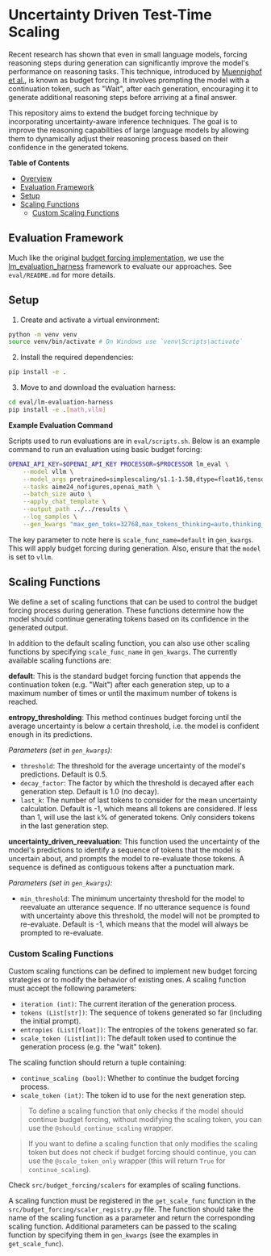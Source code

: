 # Uncertainty Driven Test-Time Scaling

Recent research has shown that even in small language models, forcing reasoning steps during generation can significantly improve the model's performance on reasoning tasks. This technique, introduced by [Muennighof et al.](https://arxiv.org/abs/2501.19393), is known as budget forcing. It involves prompting the model with a continuation token, such as "Wait", after each generation, encouraging it to generate additional reasoning steps before arriving at a final answer.

This repository aims to extend the budget forcing technique by incorporating uncertainty-aware inference techniques. The goal is to improve the reasoning capabilities of large language models by allowing them to dynamically adjust their reasoning process based on their confidence in the generated tokens.

**Table of Contents**
- [Overview](#uncertainty-driven-test-time-scaling)
- [Evaluation Framework](#evaluation-framework)
- [Setup](#setup)
- [Scaling Functions](#scaling-functions)
    - [Custom Scaling Functions](#custom-scaling-functions)


## Evaluation Framework

Much like the original [budget forcing implementation](https://github.com/simplescaling/s1), we use the [lm_evaluation_harness](https://github.com/EleutherAI/lm-evaluation-harness) framework to evaluate our approaches. See `eval/README.md` for more details.


## Setup

1. Create and activate a virtual environment:
```bash
python -m venv venv
source venv/bin/activate # On Windows use `venv\Scripts\activate`
```
2. Install the required dependencies:
```bash
pip install -e .
```
3. Move to and download the evaluation harness:
```bash
cd eval/lm-evaluation-harness
pip install -e .[math,vllm]
```

**Example Evaluation Command**

Scripts used to run evaluations are in `eval/scripts.sh`. Below is an example command to run an evaluation using basic budget forcing:
```bash
OPENAI_API_KEY=$OPENAI_API_KEY PROCESSOR=$PROCESSOR lm_eval \
    --model vllm \
    --model_args pretrained=simplescaling/s1.1-1.5B,dtype=float16,tensor_parallel_size=1 \
    --tasks aime24_nofigures,openai_math \
    --batch_size auto \
    --apply_chat_template \
    --output_path ../../results \
    --log_samples \
    --gen_kwargs "max_gen_toks=32768,max_tokens_thinking=auto,thinking_n_ignore=6,thinking_n_ignore_str=Wait,scale_func_name=default" 
```

The key parameter to note here is `scale_func_name=default` in `gen_kwargs`. This will apply budget forcing during generation. Also, ensure that the `model` is set to `vllm`.

## Scaling Functions

We define a set of scaling functions that can be used to control the budget forcing process during generation. These functions determine how the model should continue generating tokens based on its confidence in the generated output. 

In addition to the default scaling function, you can also use other scaling functions by specifying `scale_func_name` in `gen_kwargs`. The currently available scaling functions are:

**default**: This is the standard budget forcing function that appends the continuation token (e.g. "Wait") after each generation step, up to a maximum number of times or until the maximum number of tokens is reached. 

**entropy_thresholding**: This method continues budget forcing until the average uncertainty is below a certain threshold, i.e. the model is confident enough in its predictions.

_Parameters (set in `gen_kwargs`):_
- `threshold`: The threshold for the average uncertainty of the model's predictions. Default is 0.5.
- `decay_factor`: The factor by which the threshold is decayed after each generation step. Default is 1.0 (no decay).
- `last_k`: The number of last tokens to consider for the mean uncertainty calculation. Default is -1, which means all tokens are considered. If less than 1, will use the last `k`% of generated tokens. Only considers tokens in the last generation step.

**uncertainty_driven_reevaluation**: This function used the uncertainty of the model's predictions to identify a sequence of tokens that the model is uncertain about, and prompts the model to re-evaluate those tokens. A sequence is defined as contiguous tokens after a punctuation mark.

_Parameters (set in `gen_kwargs`):_
- `min_threshold`: The minimum uncertainty threshold for the model to reevaluate an utterance sequence. If no utterance sequence is found with uncertainty above this threshold, the model will not be prompted to re-evaluate. Default is -1, which means that the model will always be prompted to re-evaluate.

### Custom Scaling Functions
Custom scaling functions can be defined to implement new budget forcing strategies or to modify the behavior of existing ones. A scaling function must accept the following parameters:

- `iteration (int)`: The current iteration of the generation process.
- `tokens (List[str])`: The sequence of tokens generated so far (including the initial prompt).
- `entropies (List[float])`: The entropies of the tokens generated so far.
- `scale_token (List[int])`: The default token used to continue the generation process (e.g. the "wait" token).

The scaling function should return a tuple containing:
- `continue_scaling (bool)`: Whether to continue the budget forcing process.
- `scale_token (int)`: The token id to use for the next generation step.

> To define a scaling function that only checks if the model should continue budget forcing, without modifying the scaling token, you can use the `@should_continue_scaling` wrapper. 

> If you want to define a scaling function that only modifies the scaling token but does not check if budget forcing should continue, you can use the `@scale_token_only` wrapper (this will return `True` for `continue_scaling`). 

Check `src/budget_forcing/scalers` for examples of scaling functions.

A scaling function must be registered in the `get_scale_func` function in the `src/budget_forcing/scaler_registry.py` file. The function should take the name of the scaling function as a parameter and return the corresponding scaling function. Additional parameters can be passed to the scaling function by specifying them in `gen_kwargs` (see the examples in `get_scale_func`).
